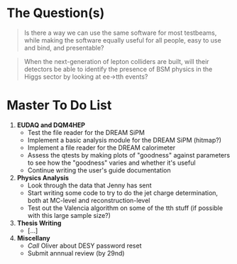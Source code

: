 # The Question(s)

>Is there a way we can use the same software for most testbeams, while making the software equally useful for all people, easy to use and bind, and presentable?

>When the next-generation of lepton colliders are built, will their detectors be able to identify the presence of BSM physics in the Higgs sector by looking at ee->tth events?

# Master To Do List
1. **EUDAQ and DQM4HEP**
   - Test the file reader for the DREAM SiPM
   - Implement a basic analysis module for the DREAM SiPM (hitmap?)
   - Implement a file reader for the DREAM calorimeter
   - Assess the qtests by making plots of "goodness" against parameters to see how the "goodness" varies and whether it's useful
   - Continue writing the user's guide documentation
3. **Physics Analysis**
   - Look through the data that Jenny has sent
   - Start writing some code to try to do the jet charge determination, both at MC-level and reconstruction-level
   - Test out the Valencia algorithm on some of the tth stuff (if possible with this large sample size?)
4. **Thesis Writing**
   - [...]
6. **Miscellany**
   - *Call* Oliver about DESY password reset
   - Submit annnual review (by 29nd)
